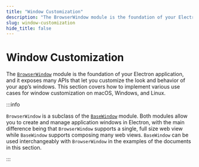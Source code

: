```yaml
---
title: "Window Customization"
description: "The BrowserWindow module is the foundation of your Electron application, and it exposes many APIs that let you customize the look and behavior of your app’s windows. This section covers how to implement various use cases for window customization on macOS, Windows, and Linux."
slug: window-customization
hide_title: false
---
```


# Window Customization

The [`BrowserWindow`][] module is the foundation of your Electron application, and
it exposes many APIs that let you customize the look and behavior of your app’s windows.
This section covers how to implement various use cases for window customization on macOS,
Windows, and Linux.

:::info

`BrowserWindow` is a subclass of the [`BaseWindow`][] module. Both modules allow
you to create and manage application windows in Electron, with the main difference
being that `BrowserWindow` supports a single, full size web view while `BaseWindow`
supports composing many web views. `BaseWindow` can be used interchangeably with `BrowserWindow`
in the examples of the documents in this section.

:::

[`BaseWindow`]: latest/api/base-window.md
[`BrowserWindow`]: latest/api/browser-window.md
